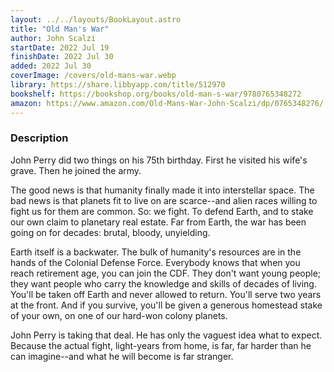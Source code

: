 ```yaml
---
layout: ../../layouts/BookLayout.astro
title: "Old Man's War"
author: John Scalzi
startDate: 2022 Jul 19
finishDate: 2022 Jul 30
added: 2022 Jul 30
coverImage: /covers/old-mans-war.webp
library: https://share.libbyapp.com/title/512970
bookshelf: https://bookshop.org/books/old-man-s-war/9780765348272
amazon: https://www.amazon.com/Old-Mans-War-John-Scalzi/dp/0765348276/
---
```


### Description
John Perry did two things on his 75th birthday. First he visited his wife's grave. Then he joined the army.

The good news is that humanity finally made it into interstellar space. The bad news is that planets fit to live on are scarce--and alien races willing to fight us for them are common. So: we fight. To defend Earth, and to stake our own claim to planetary real estate. Far from Earth, the war has been going on for decades: brutal, bloody, unyielding.

Earth itself is a backwater. The bulk of humanity's resources are in the hands of the Colonial Defense Force. Everybody knows that when you reach retirement age, you can join the CDF. They don't want young people; they want people who carry the knowledge and skills of decades of living. You'll be taken off Earth and never allowed to return. You'll serve two years at the front. And if you survive, you'll be given a generous homestead stake of your own, on one of our hard-won colony planets.

John Perry is taking that deal. He has only the vaguest idea what to expect. Because the actual fight, light-years from home, is far, far harder than he can imagine--and what he will become is far stranger.

<!-- ### Notes & Highlights -->

